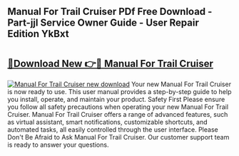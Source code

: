 ## Manual For Trail Cruiser PDf Free Download - Part-jjl Service Owner Guide - User Repair Edition YkBxt

# <h2><a href="http://bc62743.oget.top/?id=Manual+For+Trail+Cruiser">🔗Download New 👉🔴 Manual For Trail Cruiser</a></h2>

[![Manual For Trail Cruiser new download](https://i.imgur.com/5g1atiW.png)](http://bc62743.oget.top/?id=Manual+For+Trail+Cruiser)
Your new Manual For Trail Cruiser is now ready to use. This user manual provides a step-by-step guide to help you install, operate, and maintain your product. Safety First Please ensure you follow all safety precautions when operating your new Manual For Trail Cruiser. Manual For Trail Cruiser offers a range of advanced features, such as virtual assistant, smart notifications, customizable shortcuts, and automated tasks, all easily controlled through the user interface. Please Don't Be Afraid to Ask Manual For Trail Cruiser. Our customer support team is ready to answer your questions.
